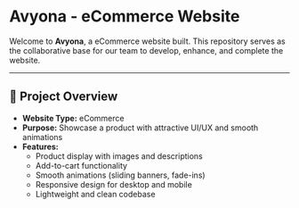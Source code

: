 # Avyona - eCommerce Website

Welcome to **Avyona**, a eCommerce website built. This repository serves as the collaborative base for our team to develop, enhance, and complete the website.

---

## 🌟 Project Overview

- **Website Type:** eCommerce
- **Purpose:** Showcase a product with attractive UI/UX and smooth animations
- **Features:**
  - Product display with images and descriptions
  - Add-to-cart functionality
  - Smooth animations (sliding banners, fade-ins)
  - Responsive design for desktop and mobile
  - Lightweight and clean codebase



